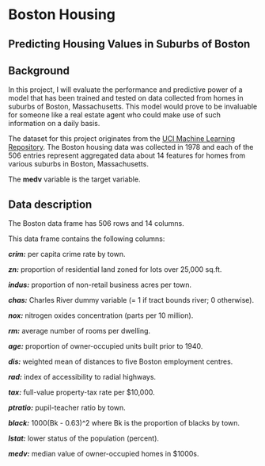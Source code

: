 # Boston Housing

## Predicting Housing Values in Suburbs of Boston

## Background
In this project, I will evaluate the performance and predictive power of a model that has been trained and tested on data collected from homes in suburbs of Boston, Massachusetts. This model would prove to be invaluable for someone like a real estate agent who could make use of such information on a daily basis.

The dataset for this project originates from the [UCI Machine Learning Repository](https://archive.ics.uci.edu/ml/datasets/Housing). The Boston housing data was collected in 1978 and each of the 506 entries represent aggregated data about 14 features for homes from various suburbs in Boston, Massachusetts. 

The **medv** variable is the target variable.

## Data description

The Boston data frame has 506 rows and 14 columns.

This data frame contains the following columns:

***crim:*** per capita crime rate by town.

***zn:*** proportion of residential land zoned for lots over 25,000 sq.ft.

***indus:*** proportion of non-retail business acres per town.

***chas:*** Charles River dummy variable (= 1 if tract bounds river; 0 otherwise).

***nox:*** nitrogen oxides concentration (parts per 10 million).

***rm:*** average number of rooms per dwelling.

***age:*** proportion of owner-occupied units built prior to 1940.

***dis:*** weighted mean of distances to five Boston employment centres.

***rad:*** index of accessibility to radial highways.

***tax:*** full-value property-tax rate per $10,000.

***ptratio:*** pupil-teacher ratio by town.

***black:*** 1000(Bk - 0.63)^2 where Bk is the proportion of blacks by town.

***lstat:*** lower status of the population (percent).

***medv:*** median value of owner-occupied homes in $1000s.